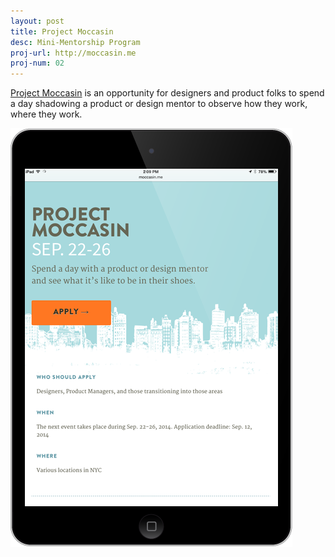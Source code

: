 ```yaml
---
layout: post
title: Project Moccasin
desc: Mini-Mentorship Program
proj-url: http://moccasin.me
proj-num: 02
---
```


[Project Moccasin](http://moccasin.me) is an opportunity for designers and product folks to spend a day shadowing a product or design mentor to observe how they work, where they work.

![Project Moccasin](../images/02-v.png)
